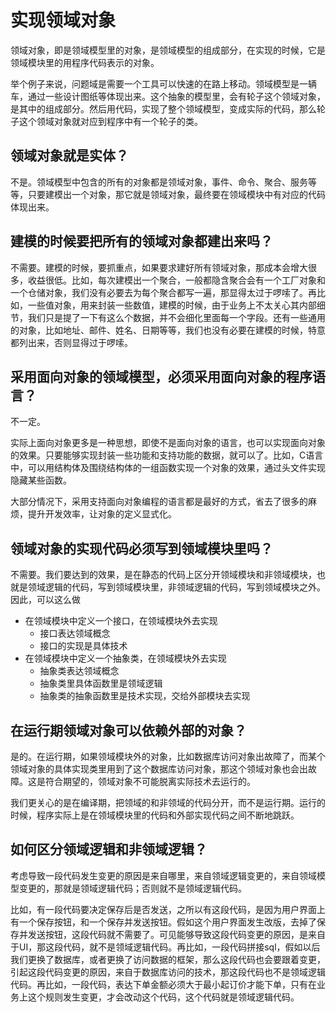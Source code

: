 # 实现领域对象
领域对象，即是领域模型里的对象，是领域模型的组成部分，在实现的时候，它是领域模块里的用程序代码表示的对象。

举个例子来说，问题域是需要一个工具可以快速的在路上移动。领域模型是一辆车，通过一些设计图纸等体现出来。这个抽象的模型里，会有轮子这个领域对象，是其中的组成部分。然后用代码，实现了整个领域模型，变成实际的代码，那么轮子这个领域对象就对应到程序中有一个轮子的类。

## 领域对象就是实体？
不是。领域模型中包含的所有的对象都是领域对象，事件、命令、聚合、服务等等，只要建模出一个对象，那它就是领域对象，最终要在领域模块中有对应的代码体现出来。

## 建模的时候要把所有的领域对象都建出来吗？
不需要。建模的时候，要抓重点，如果要求建好所有领域对象，那成本会增大很多，收益很低。比如，每次建模出一个聚合，一般都隐含聚合会有一个工厂对象和一个仓储对象，我们没有必要去为每个聚合都写一遍，那显得太过于啰嗦了。再比如，一些值对象，用来封装一些数值，建模的时候，由于业务上不太关心其内部细节，我们只是提了一下有这么个数据，并不会细化里面每一个字段。还有一些通用的对象，比如地址、邮件、姓名、日期等等，我们也没有必要在建模的时候，特意都列出来，否则显得过于啰嗦。

## 采用面向对象的领域模型，必须采用面向对象的程序语言？
不一定。

实际上面向对象更多是一种思想，即使不是面向对象的语言，也可以实现面向对象的效果。只要能够实现封装一些功能和支持功能的数据，就可以了。比如，C语言中，可以用结构体及围绕结构体的一组函数实现一个对象的效果，通过头文件实现隐藏某些函数。

大部分情况下，采用支持面向对象编程的语言都是最好的方式，省去了很多的麻烦，提升开发效率，让对象的定义显式化。

## 领域对象的实现代码必须写到领域模块里吗？
不需要。我们要达到的效果，是在静态的代码上区分开领域模块和非领域模块，也就是领域逻辑的代码，写到领域模块里，非领域逻辑的代码，写到领域模块之外。因此，可以这么做
* 在领域模块中定义一个接口，在领域模块外去实现
  * 接口表达领域概念
  * 接口的实现是具体技术
* 在领域模块中定义一个抽象类，在领域模块外去实现
  * 抽象类表达领域概念
  * 抽象类里具体函数里是领域逻辑
  * 抽象类的抽象函数里是技术实现，交给外部模块去实现

## 在运行期领域对象可以依赖外部的对象？
是的。在运行期，如果领域模块外的对象，比如数据库访问对象出故障了，而某个领域对象的具体实现类里用到了这个数据库访问对象，那这个领域对象也会出故障。这是符合期望的，领域对象不可能脱离实际技术去运行的。

我们更关心的是在编译期，把领域的和非领域的代码分开，而不是运行期。运行的时候，程序实际上是在领域模块里的代码和外部实现代码之间不断地跳跃。

## 如何区分领域逻辑和非领域逻辑？
考虑导致一段代码发生变更的原因是来自哪里，来自领域逻辑变更的，来自领域模型变更的，那就是领域逻辑代码；否则就不是领域逻辑代码。

比如，有一段代码要决定保存后是否发送，之所以有这段代码，是因为用户界面上有一个保存按钮，和一个保存并发送按钮。假如这个用户界面发生改版，去掉了保存并发送按钮，这段代码就不需要了。可见能够导致这段代码变更的原因，是来自于UI，那这段代码，就不是领域逻辑代码。再比如，一段代码拼接sql，假如以后我们更换了数据库，或者更换了访问数据的框架，那么这段代码也会要跟着变更，引起这段代码变更的原因，来自于数据库访问的技术，那这段代码也不是领域逻辑代码。再比如，一段代码，表达下单金额必须大于最小起订价才能下单，只有在业务上这个规则发生变更，才会改动这个代码，这个代码就是领域逻辑代码。